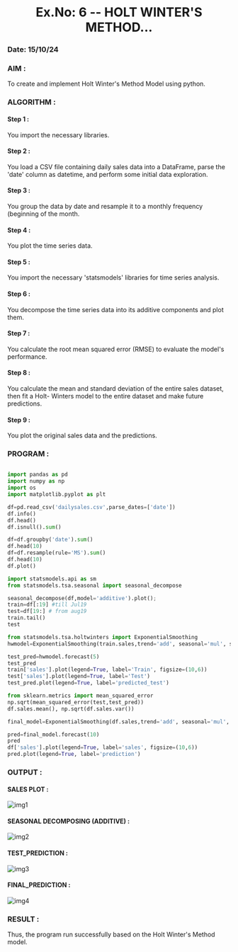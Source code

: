 <H1 ALIGN =CENTER> Ex.No: 6 --  HOLT WINTER'S METHOD...</H1>

### Date: 15/10/24 

### AIM :

To create and implement Holt Winter's Method Model using python.

### ALGORITHM :

#### Step 1 : 

You import the necessary libraries.

#### Step 2 : 

You load a CSV file containing daily sales data into a DataFrame, parse the 'date' column as
datetime, and perform some initial data exploration.

#### Step 3 : 

You group the data by date and resample it to a monthly frequency (beginning of the month.

#### Step 4 : 

You plot the time series data.

#### Step 5 : 

You import the necessary 'statsmodels' libraries for time series analysis.

#### Step 6 : 

You decompose the time series data into its additive components and plot them.

#### Step 7 : 

You calculate the root mean squared error (RMSE) to evaluate the model's performance.

#### Step 8 : 

You calculate the mean and standard deviation of the entire sales dataset, then fit a Holt-
Winters model to the entire dataset and make future predictions.

#### Step 9 : 

You plot the original sales data and the predictions.

### PROGRAM :

```python

import pandas as pd
import numpy as np
import os
import matplotlib.pyplot as plt

df=pd.read_csv('dailysales.csv',parse_dates=['date'])
df.info()
df.head()
df.isnull().sum()

df=df.groupby('date').sum()
df.head(10)
df=df.resample(rule='MS').sum()
df.head(10)
df.plot()

import statsmodels.api as sm
from statsmodels.tsa.seasonal import seasonal_decompose

seasonal_decompose(df,model='additive').plot();
train=df[:19] #till Jul19
test=df[19:] # from aug19
train.tail()
test

from statsmodels.tsa.holtwinters import ExponentialSmoothing
hwmodel=ExponentialSmoothing(train.sales,trend='add', seasonal='mul', seasonal_periods=4).fit()

test_pred=hwmodel.forecast(5)
test_pred
train['sales'].plot(legend=True, label='Train', figsize=(10,6))
test['sales'].plot(legend=True, label='Test')
test_pred.plot(legend=True, label='predicted_test')

from sklearn.metrics import mean_squared_error
np.sqrt(mean_squared_error(test,test_pred))
df.sales.mean(), np.sqrt(df.sales.var())

final_model=ExponentialSmoothing(df.sales,trend='add', seasonal='mul', seasonal_periods=4).fit()

pred=final_model.forecast(10)
pred
df['sales'].plot(legend=True, label='sales', figsize=(10,6))
pred.plot(legend=True, label='prediction')

```

### OUTPUT :

#### SALES PLOT : 

![img1](https://github.com/anto-richard/TSA_EXP6/assets/93427534/522adc0c-fbd8-4e27-b02c-10346edbfd64)

#### SEASONAL DECOMPOSING (ADDITIVE) :

![img2](https://github.com/anto-richard/TSA_EXP6/assets/93427534/d95fb32f-ed0c-4fb1-abe3-cc3a24d278b5)

#### TEST_PREDICTION :

![img3](https://github.com/anto-richard/TSA_EXP6/assets/93427534/0e84a840-1042-4df2-864b-93a46a3c8346)

#### FINAL_PREDICTION :

![img4](https://github.com/anto-richard/TSA_EXP6/assets/93427534/14bdd28a-d86c-4fd1-8967-cd6757e062be)

### RESULT :

Thus, the program run successfully based on the Holt Winter's Method model.

